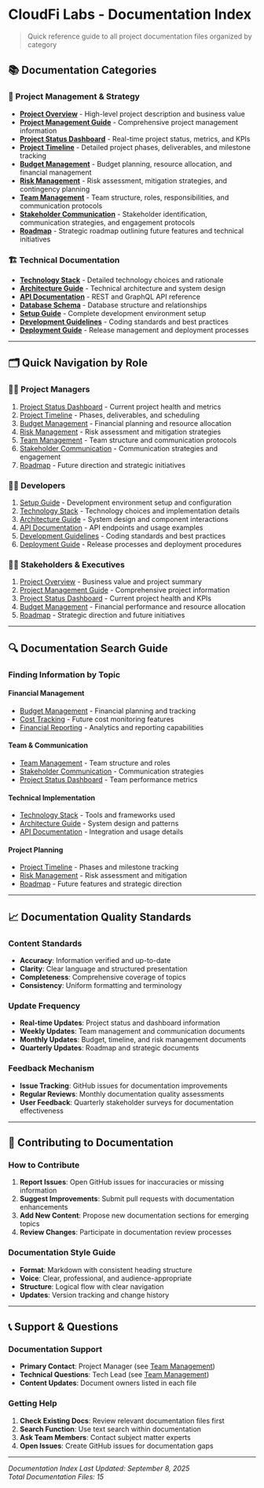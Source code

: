 # CloudFi Labs - Documentation Index

> Quick reference guide to all project documentation files organized by category

## 📚 Documentation Categories

### 🎯 Project Management & Strategy
- **[Project Overview](./project-overview.md)** - High-level project description and business value
- **[Project Management Guide](./project-management.md)** - Comprehensive project management information
- **[Project Status Dashboard](./project-status-dashboard.md)** - Real-time project status, metrics, and KPIs
- **[Project Timeline](./project-timeline.md)** - Detailed project phases, deliverables, and milestone tracking
- **[Budget Management](./budget-management.md)** - Budget planning, resource allocation, and financial management
- **[Risk Management](./risk-management.md)** - Risk assessment, mitigation strategies, and contingency planning
- **[Team Management](./team-management.md)** - Team structure, roles, responsibilities, and communication protocols
- **[Stakeholder Communication](./stakeholder-communication.md)** - Stakeholder identification, communication strategies, and engagement protocols
- **[Roadmap](./roadmap.md)** - Strategic roadmap outlining future features and technical initiatives

### 🏗️ Technical Documentation
- **[Technology Stack](./technology-stack.md)** - Detailed technology choices and rationale
- **[Architecture Guide](./architecture.md)** - Technical architecture and system design
- **[API Documentation](./api-documentation.md)** - REST and GraphQL API reference
- **[Database Schema](./database-schema.md)** - Database structure and relationships
- **[Setup Guide](./setup-guide.md)** - Complete development environment setup
- **[Development Guidelines](./development-guidelines.md)** - Coding standards and best practices
- **[Deployment Guide](./deployment-guide.md)** - Release management and deployment processes

---

## 🗂️ Quick Navigation by Role

### 👨‍💼 Project Managers
1. [Project Status Dashboard](./project-status-dashboard.md) - Current project health and metrics
2. [Project Timeline](./project-timeline.md) - Phases, deliverables, and scheduling
3. [Budget Management](./budget-management.md) - Financial planning and resource allocation
4. [Risk Management](./risk-management.md) - Risk assessment and mitigation strategies
5. [Team Management](./team-management.md) - Team structure and communication protocols
6. [Stakeholder Communication](./stakeholder-communication.md) - Communication strategies and engagement
7. [Roadmap](./roadmap.md) - Future direction and strategic initiatives

### 👨‍💻 Developers
1. [Setup Guide](./setup-guide.md) - Development environment setup and configuration
2. [Technology Stack](./technology-stack.md) - Technology choices and implementation details
3. [Architecture Guide](./architecture.md) - System design and component interactions
4. [API Documentation](./api-documentation.md) - API endpoints and usage examples
5. [Development Guidelines](./development-guidelines.md) - Coding standards and best practices
6. [Deployment Guide](./deployment-guide.md) - Release processes and deployment procedures

### 👨‍💼 Stakeholders & Executives
1. [Project Overview](./project-overview.md) - Business value and project summary
2. [Project Management Guide](./project-management.md) - Comprehensive project information
3. [Project Status Dashboard](./project-status-dashboard.md) - Current project health and KPIs
4. [Budget Management](./budget-management.md) - Financial performance and resource allocation
5. [Roadmap](./roadmap.md) - Strategic direction and future initiatives

---

## 🔍 Documentation Search Guide

### Finding Information by Topic

#### **Financial Management**
- [Budget Management](./budget-management.md) - Financial planning and tracking
- [Cost Tracking](./roadmap.md) - Future cost monitoring features
- [Financial Reporting](./roadmap.md) - Analytics and reporting capabilities

#### **Team & Communication**
- [Team Management](./team-management.md) - Team structure and roles
- [Stakeholder Communication](./stakeholder-communication.md) - Communication strategies
- [Project Status Dashboard](./project-status-dashboard.md) - Team performance metrics

#### **Technical Implementation**
- [Technology Stack](./technology-stack.md) - Tools and frameworks used
- [Architecture Guide](./architecture.md) - System design and patterns
- [API Documentation](./api-documentation.md) - Integration and usage details

#### **Project Planning**
- [Project Timeline](./project-timeline.md) - Phases and milestone tracking
- [Risk Management](./risk-management.md) - Risk assessment and mitigation
- [Roadmap](./roadmap.md) - Future features and strategic direction

---

## 📈 Documentation Quality Standards

### Content Standards
- **Accuracy**: Information verified and up-to-date
- **Clarity**: Clear language and structured presentation
- **Completeness**: Comprehensive coverage of topics
- **Consistency**: Uniform formatting and terminology

### Update Frequency
- **Real-time Updates**: Project status and dashboard information
- **Weekly Updates**: Team management and communication documents
- **Monthly Updates**: Budget, timeline, and risk management documents
- **Quarterly Updates**: Roadmap and strategic documents

### Feedback Mechanism
- **Issue Tracking**: GitHub issues for documentation improvements
- **Regular Reviews**: Monthly documentation quality assessments
- **User Feedback**: Quarterly stakeholder surveys for documentation effectiveness

---

## 🤝 Contributing to Documentation

### How to Contribute
1. **Report Issues**: Open GitHub issues for inaccuracies or missing information
2. **Suggest Improvements**: Submit pull requests with documentation enhancements
3. **Add New Content**: Propose new documentation sections for emerging topics
4. **Review Changes**: Participate in documentation review processes

### Documentation Style Guide
- **Format**: Markdown with consistent heading structure
- **Voice**: Clear, professional, and audience-appropriate
- **Structure**: Logical flow with clear navigation
- **Updates**: Version tracking and change history

---

## 📞 Support & Questions

### Documentation Support
- **Primary Contact**: Project Manager (see [Team Management](./team-management.md))
- **Technical Questions**: Tech Lead (see [Team Management](./team-management.md))
- **Content Updates**: Document owners listed in each file

### Getting Help
1. **Check Existing Docs**: Review relevant documentation files first
2. **Search Function**: Use text search within documentation
3. **Ask Team Members**: Contact subject matter experts
4. **Open Issues**: Create GitHub issues for documentation gaps

---

*Documentation Index Last Updated: September 8, 2025*  
*Total Documentation Files: 15*